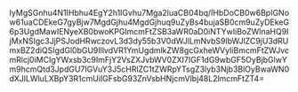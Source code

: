 IyMgSGnhu4N1IHbhu4EgY2h1IGvhu7Mga2luaCB04bq/IHbDoCB0w6BpIGNow61uaCDEkeG7gyBjw7MgdGjhu4MgdGjhuq9uZyBs4bujaSB0cm9uZyDEkeG6p3UgdMawIENyeXB0bwoKPGlmcmFtZSB3aWR0aD0iNTYwIiBoZWlnaHQ9IjMxNSIgc3JjPSJodHRwczovL3d3dy55b3V0dWJlLmNvbS9lbWJlZC9jU3dRUmxBZ2diQSIgdGl0bGU9IllvdVR1YmUgdmlkZW8gcGxheWVyIiBmcmFtZWJvcmRlcj0iMCIgYWxsb3c9ImFjY2VsZXJvbWV0ZXI7IGF1dG9wbGF5OyBjbGlwYm9hcmQtd3JpdGU7IGVuY3J5cHRlZC1tZWRpYTsgZ3lyb3Njb3BlOyBwaWN0dXJlLWluLXBpY3R1cmUiIGFsbG93ZnVsbHNjcmVlbj48L2lmcmFtZT4=